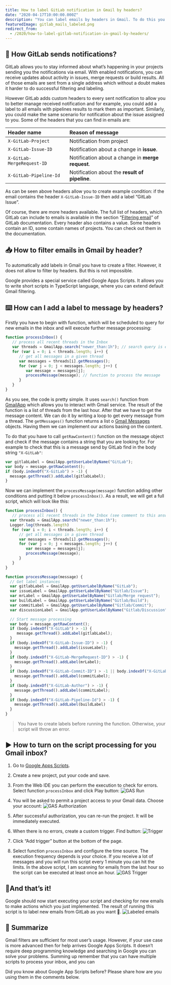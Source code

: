 ```yaml
---
title: How to label GitLab notification in Gmail by headers?
date: "2020-04-17T10:00:00.000Z"
description: "You can label emails by headers in Gmail. To do this you have to create a script that periodically scans for new emails in your inbox. To demonstrate it I will use Gitlab notifications and we will add labels to messages basing on their headers"
featuredImage: gitlab_mails_labeled.png
redirect_from: 
  - /2020/how-to-label-gitlab-notification-in-gmail-by-headers/
---
```


<!-- ---
title: 'How to label GitLab notification in Gmail by headers?'
description: "You can label emails by headers in Gmail. To do this you have to create a script that periodically scans for new emails in your inbox. To demonstrate it I will use Gitlab notifications and we will add labels to messages basing on their headers"
publishDate: 'Tuesday, April 17 2020'
author: 'Marcin'
heroImage: '/uploads/2020/04/gitlab_mails_labeled.png'
alt: 'GMail Labels'
layout: '../../layouts/BlogPost.astro'
--- -->

## 📨 How GitLab sends notifications?

GitLab allows you to stay informed about what’s happening in your projects sending you the notifications via email. With enabled notifications, you can receive updates about activity in issues, merge requests or build results. All of those emails are sent from a single address which without a doubt makes it harder to do successful filtering and labeling.

However GitLab adds custom headers to every sent notification to allow you to better manage received notification and for example, you could add a label to all emails with pipelines results to mark them as important. Similarly, you could make the same scenario for notification about the issue assigned to you. Some of the headers that you can find in emails are:
<center>

|Header name|Reason of message|
|:-|:-|
| `X-GitLab-Project` | Notification from project |
| `X-GitLab-Issue-ID` | Notification about a change in **issue**. |
| `X-GitLab-MergeRequest-ID` | Notification about a change in **merge request**. |
| `X-GitLab-Pipeline-Id` | Notification about the **result of pipeline**. |

</center>

As can be seen above headers allow you to create example condition: if the email contains the header `X-GitLab-Issue-ID` then add a label “GitLab Issue”.

Of course, there are more headers available. The full list of headers, which GitLab can include to emails is available in the section “[Filtering email](https://docs.gitlab.com/ee/user/profile/notifications.html#filtering-email)” of GitLab documentation. Every header also contains a value. Some headers contain an ID, some contain names of projects. You can check out them in the documentation.


## 📥 How to filter emails in Gmail by header?

To automatically add labels in Gmail you have to create a filter. However, it does not allow to filter by headers. But this is not impossible.

Google provides a special service called Google Apps Scripts. It allows you to write short scripts in TypeScript language, where you can extend default Gmail filtering.

## ⌨️ How can I add a label to message by headers?

Firstly you have to begin with function, which will be scheduled to query for new emails in the inbox and will execute further message processing:

```js
function processInbox() {
   // process all recent threads in the Inbox
   var threads = GmailApp.search("newer_than:1h"); // search query is exactly same as in Gmail search box
   for (var i = 0; i < threads.length; i++) {
      // get all messages in a given thread
      var messages = threads[i].getMessages();
      for (var j = 0; j < messages.length; j++) {
         var message = messages[j];
         processMessage(message); // function to process the message 
      }
   }
}
```

As you see, the code is pretty simple. It uses `search()` function from [GmailApp](https://developers.google.com/apps-script/reference/gmail) which allows you to interact with Gmail service. The result of the function is a list of threads from the last hour. After that we have to get the message content. We can do it by writing a loop to get every message from a thread. The `getMessages()` function returns a list o [Gmail Messages](https://developers.google.com/apps-script/reference/gmail/gmail-message) objects. Having them we can implement our actions basing on the content.

To do that you have to call `getRawContent()` function on the message object and check if the message contains a string that you are looking for. For example to check that this is a message send by GitLab find in the body string `"X-GitLab"`:

```js
var gitlabLabel = GmailApp.getUserLabelByName("GitLab"); 
var body = message.getRawContent(); 
if (body.indexOf("X-GitLab") > -1) { 
  message.getThread().addLabel(gitlabLabel); 
}
```

Now we can implement the `processMessage(message)` function adding other conditions and putting it below `processInbox()`. As a result, we will get a full script, which will look like this:

```js
function processInbox() {
   // process all recent threads in the Inbox (see comment to this answer)
  var threads = GmailApp.search("newer_than:1h");
  Logger.log(threads.length)
   for (var i = 0; i < threads.length; i++) {
      // get all messages in a given thread
      var messages = threads[i].getMessages();
      for (var j = 0; j < messages.length; j++) {
         var message = messages[j];
         processMessage(message);
      }
   }
}

function processMessage(message) {
  // Get label instances
  var gitlabLabel = GmailApp.getUserLabelByName("GitLab");    
  var issueLabel = GmailApp.getUserLabelByName("Gitlab/Issue");
  var mrLabel = GmailApp.getUserLabelByName("Gitlab/Merge request");
  var buildLabel = GmailApp.getUserLabelByName("Gitlab/Build");
  var commitLabel = GmailApp.getUserLabelByName("Gitlab/Commit");  
  var discussionLabel = GmailApp.getUserLabelByName("Gitlab/Discussion");  

  // Start message processing
  var body = message.getRawContent(); 
  if (body.indexOf("X-GitLab") > -1) { 
     message.getThread().addLabel(gitlabLabel); 
  }
  if (body.indexOf("X-GitLab-Issue-ID") > -1) {
    message.getThread().addLabel(issueLabel);
  }
  if (body.indexOf("X-GitLab-MergeRequest-ID") > -1) {
    message.getThread().addLabel(mrLabel);
  }
  if (body.indexOf("X-GitLab-Commit-ID") > -1 || body.indexOf("X-GitLab-Author-ID") > -1) {
    message.getThread().addLabel(commitLabel);
  }
  if (body.indexOf("X-GitLab-Author") > -1) {
    message.getThread().addLabel(commitLabel);
  }
  if (body.indexOf("X-GitLab-Pipeline-Id") > -1) {
    message.getThread().addLabel(buildLabel)
  }
}
```

> You have to create labels before running the function. Otherwise, your script will throw an error.

## ▶️ How to turn on the script processing for you Gmail inbox?

1. Go to [Google Apps Scripts](https://script.google.com/home).
2. Create a new project, put your code and save.
3. From the Web IDE you can perform the execution to check for errors. Select function `processInbox` and click Play button:
![GAS Run](google_script_run.png)

4. You will be asked to permit a project access to your Gmail data. Choose your account:
![GAS Authorization](google_script_authorization.png)

5. After successful authorization, you can re-run the project. It will be immediately executed.
6. When there is no errors, create a custom trigger. Find button: ![Trigger](google_script_trigger_button.png)

7. Click “Add trigger” button at the bottom of the page.
8. Select function `processInbox` and configure the time source. The execution frequency depends is your choice. If you receive a lot of messages and you will run this script every 1 minute you can hit the limits. In the above script, I am scanning for emails from the last hour so the script can be executed at least once an hour.
![GAS Trigger](google_script_new_trigger.png)

## 🏁And that’s it!

Google should now start executing your script and checking for new emails to make actions which you just implemented. The result of running this script is to label new emails from GitLab as you want 🤗.
![Labeled emails](gitlab_mails_labeled.png)


## 📖 Summarize

Gmail filters are sufficient for most user’s usage. However, if your use case is more advanced then for help arrives Google Apps Scripts. It doesn’t require deep programming knowledge and searching in Google you can solve your problems. Summing up remember that you can have multiple scripts to process your inbox, and you can

Did you know about Google App Scripts before? Please share how are you using them in the comments below.